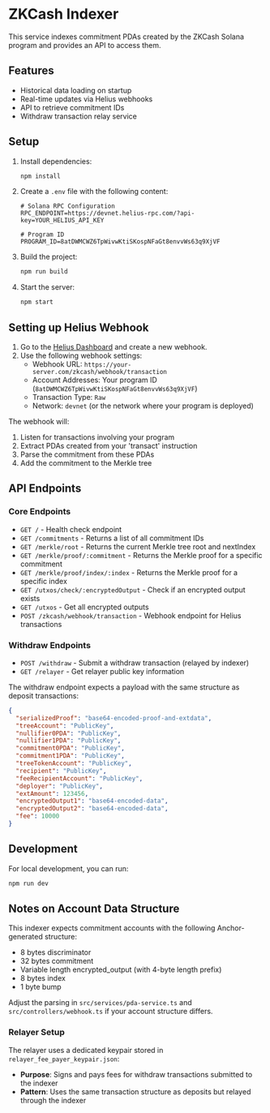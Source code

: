 # ZKCash Indexer

This service indexes commitment PDAs created by the ZKCash Solana program and provides an API to access them.

## Features

- Historical data loading on startup
- Real-time updates via Helius webhooks
- API to retrieve commitment IDs
- Withdraw transaction relay service

## Setup

1. Install dependencies:
   ```bash
   npm install
   ```

2. Create a `.env` file with the following content:
   ```
   # Solana RPC Configuration
   RPC_ENDPOINT=https://devnet.helius-rpc.com/?api-key=YOUR_HELIUS_API_KEY

   # Program ID
   PROGRAM_ID=8atDWMCWZ6TpWivwKtiSKospNFaGt8envvWs63q9XjVF
   ```

3. Build the project:
   ```bash
   npm run build
   ```

4. Start the server:
   ```bash
   npm start
   ```

## Setting up Helius Webhook

1. Go to the [Helius Dashboard](https://dev.helius.xyz/dashboard) and create a new webhook.
2. Use the following webhook settings:
   - Webhook URL: `https://your-server.com/zkcash/webhook/transaction`
   - Account Addresses: Your program ID (`8atDWMCWZ6TpWivwKtiSKospNFaGt8envvWs63q9XjVF`)
   - Transaction Type: `Raw` 
   - Network: `devnet` (or the network where your program is deployed)

The webhook will:
1. Listen for transactions involving your program
2. Extract PDAs created from your 'transact' instruction
3. Parse the commitment from these PDAs
4. Add the commitment to the Merkle tree

## API Endpoints

### Core Endpoints
- `GET /` - Health check endpoint
- `GET /commitments` - Returns a list of all commitment IDs
- `GET /merkle/root` - Returns the current Merkle tree root and nextIndex
- `GET /merkle/proof/:commitment` - Returns the Merkle proof for a specific commitment
- `GET /merkle/proof/index/:index` - Returns the Merkle proof for a specific index
- `GET /utxos/check/:encryptedOutput` - Check if an encrypted output exists
- `GET /utxos` - Get all encrypted outputs
- `POST /zkcash/webhook/transaction` - Webhook endpoint for Helius transactions

### Withdraw Endpoints
- `POST /withdraw` - Submit a withdraw transaction (relayed by indexer)
- `GET /relayer` - Get relayer public key information

The withdraw endpoint expects a payload with the same structure as deposit transactions:
```json
{
  "serializedProof": "base64-encoded-proof-and-extdata",
  "treeAccount": "PublicKey",
  "nullifier0PDA": "PublicKey", 
  "nullifier1PDA": "PublicKey",
  "commitment0PDA": "PublicKey",
  "commitment1PDA": "PublicKey",
  "treeTokenAccount": "PublicKey",
  "recipient": "PublicKey",
  "feeRecipientAccount": "PublicKey",
  "deployer": "PublicKey",
  "extAmount": 123456,
  "encryptedOutput1": "base64-encoded-data",
  "encryptedOutput2": "base64-encoded-data", 
  "fee": 10000
}
```

## Development

For local development, you can run:
```bash
npm run dev
```

## Notes on Account Data Structure

This indexer expects commitment accounts with the following Anchor-generated structure:
- 8 bytes discriminator
- 32 bytes commitment
- Variable length encrypted_output (with 4-byte length prefix)
- 8 bytes index
- 1 byte bump

Adjust the parsing in `src/services/pda-service.ts` and `src/controllers/webhook.ts` if your account structure differs.

### Relayer Setup

The relayer uses a dedicated keypair stored in `relayer_fee_payer_keypair.json`:
- **Purpose**: Signs and pays fees for withdraw transactions submitted to the indexer
- **Pattern**: Uses the same transaction structure as deposits but relayed through the indexer 